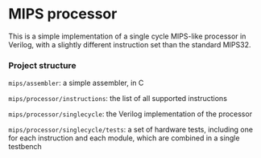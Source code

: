 # MIPS processor
This is a simple implementation of a single cycle MIPS-like processor in Verilog, with a slightly different instruction set than the standard MIPS32.
### Project structure
`mips/assembler`: a simple assembler, in C

`mips/processor/instructions`: the list of all supported instructions

`mips/processor/singlecycle`: the Verilog implementation of the processor

`mips/processor/singlecycle/tests`: a set of hardware tests, including one for each instruction and each module, which are combined in a single testbench

